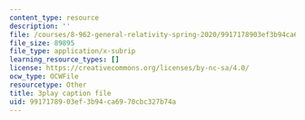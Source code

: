 ```yaml
---
content_type: resource
description: ''
file: /courses/8-962-general-relativity-spring-2020/9917178903ef3b94ca6970cbc327b74a_JWSdeg4jkoY.srt
file_size: 89895
file_type: application/x-subrip
learning_resource_types: []
license: https://creativecommons.org/licenses/by-nc-sa/4.0/
ocw_type: OCWFile
resourcetype: Other
title: 3play caption file
uid: 99171789-03ef-3b94-ca69-70cbc327b74a
---
```

